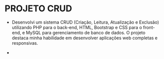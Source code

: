 # PROJETO CRUD

- Desenvolvi um sistema CRUD (Criação, Leitura, Atualização e Exclusão) utilizando PHP para o back-end, HTML, Bootstrap e CSS para o front-end, e MySQL para gerenciamento de banco de dados. O projeto destaca minha habilidade em desenvolver aplicações web completas e responsivas.

- 
